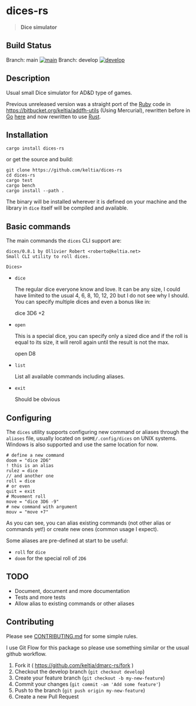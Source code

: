 # dices-rs

> **Dice simulator**

## Build Status

Branch:
main  [![main](https://github.com/keltia/dices-rs/actions/workflows/rust.yml/badge.svg)](https://github.com/keltia/dices-rs/actions/workflows/rust.yml)
Branch:
develop  [![develop](https://github.com/keltia/dices-rs/actions/workflows/develop.yml/badge.svg)](https://github.com/keltia/dices-rs/actions/workflows/develop.yml)

## Description

Usual small Dice simulator for AD&D type of games.

Previous unreleased version was a straight port of the [Ruby] code in https://bitbucket.org/keltia/addfh-utils
(Using Mercurial), rewritten before in [Go] [here](https://github.com/keltia/dices-go) and now rewritten to use [Rust].

## Installation

    cargo install dices-rs

or get the source and build:

    git clone https://github.com/keltia/dices-rs
    cd dices-rs
    cargo test
    cargo bench
    cargo install --path .

The binary will be installed wherever it is defined on your machine and the library in `dice` itself will be compiled
and available.

## Basic commands

The main commands the `dices` CLI support are:

```text
dices/0.8.1 by Ollivier Robert <roberto@keltia.net>
Small CLI utility to roll dices.

Dices>
```

- `dice`

  The regular dice everyone know and love. It can be any size, I could have limited to the usual 4, 6, 8, 10, 12, 20
  but I do not see why I should. You can specify multiple dices and even a bonus like in:

  dice 3D6 +2

- `open`

  This is a special dice, you can specify only a sized dice and if the roll is equal to its size, it will reroll again
  until the result is not the max.

  open D8

- `list`

  List all available commands including aliases.

- `exit`

  Should be obvious

## Configuring

The `dices` utility supports configuring new command or aliases through the `aliases` file, usually located
on `$HOME/.config/dices`
on UNIX systems. Windows is also supported and use the same location for now.

```text
# define a new command
doom = "dice 2D6"
! this is an alias
rulez = dice
// and another one
roll = dice
# or even
quit = exit
# Movement roll
move = "dice 3D6 -9"
# new command with argument
mouv = "move +7"
```

As you can see, you can alias existing commands (not other alias or commands yet!) or create new ones (common usage I
expect).

Some aliases are pre-defined at start to be useful:

- `roll` for `dice`
- `doom` for the special roll of `2D6`

## TODO

- Document, document and more documentation
- Tests and more tests
- Allow alias to existing commands or other aliases

## Contributing

Please see [CONTRIBUTING.md](CONTRIBUTING.md) for some simple rules.

I use Git Flow for this package so please use something similar or the usual github workflow.

1. Fork it ( https://github.com/keltia/dmarc-rs/fork )
2. Checkout the develop branch (`git checkout develop`)
3. Create your feature branch (`git checkout -b my-new-feature`)
4. Commit your changes (`git commit -am 'Add some feature'`)
5. Push to the branch (`git push origin my-new-feature`)
6. Create a new Pull Request

[Go]: https://golang.org/

[Ruby]: https://ruby-lang.org/

[Rust]: https://rust-lang.org/
